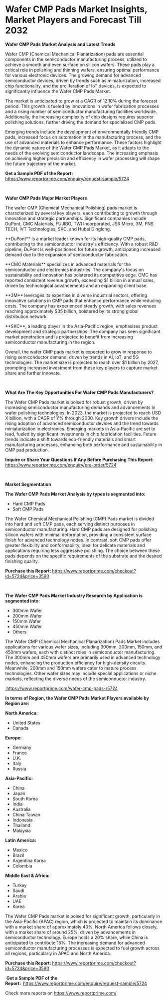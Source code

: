 <p><h1>Wafer CMP Pads Market Insights, Market Players and Forecast Till 2032</h1></p><p><strong>Wafer CMP Pads Market Analysis and Latest Trends</strong></p>
<p><p>Wafer CMP (Chemical Mechanical Planarization) pads are essential components in the semiconductor manufacturing process, utilized to achieve a smooth and even surface on silicon wafers. These pads play a critical role in polishing and thinning wafers, ensuring optimal performance for various electronic devices. The growing demand for advanced semiconductor devices, driven by trends such as miniaturization, increased chip functionality, and the proliferation of IoT devices, is expected to significantly influence the Wafer CMP Pads Market.</p><p>The market is anticipated to grow at a CAGR of 12.10% during the forecast period. This growth is fueled by innovations in wafer fabrication processes and a rising number of semiconductor manufacturing facilities worldwide. Additionally, the increasing complexity of chip designs requires superior polishing solutions, further driving the demand for specialized CMP pads. </p><p>Emerging trends include the development of environmentally friendly CMP pads, increased focus on automation in the manufacturing process, and the use of advanced materials to enhance performance. These factors highlight the dynamic nature of the Wafer CMP Pads Market, as it adapts to the needs of the evolving semiconductor landscape. The increasing emphasis on achieving higher precision and efficiency in wafer processing will shape the future trajectory of the market.</p></p>
<p><strong>Get a Sample PDF of the Report:&nbsp;</strong> <a href="https://www.reportprime.com/enquiry/request-sample/5724?utm_campaign=2464&utm_medium=2&utm_source=Github&utm_content=ia&utm_term=19032025&utm_id=wafer-cmp-pads">https://www.reportprime.com/enquiry/request-sample/5724</a></p>
<p>&nbsp;</p>
<p><strong>Wafer CMP Pads Major Market Players</strong></p>
<p><p>The wafer CMP (Chemical Mechanical Polishing) pads market is characterized by several key players, each contributing to growth through innovation and strategic partnerships. Significant companies include DuPont, CMC Materials, FUJIBO, TWI Incorporated, JSR Micro, 3M, FNS TECH, IVT Technologies, SKC, and Hubei Dinglong.</p><p>**DuPont** is a market leader known for its high-quality CMP pads, contributing to the semiconductor industry's efficiency. With a robust R&D pipeline, DuPont is well-positioned for future growth, anticipating increased demand due to the expansion of semiconductor fabrication.</p><p>**CMC Materials** specializes in advanced materials for the semiconductor and electronics industries. The company's focus on sustainability and innovation has bolstered its competitive edge. CMC has reported consistent revenue growth, exceeding $1 billion in annual sales, driven by technological advancements and an expanding client base.</p><p>**3M** leverages its expertise in diverse industrial sectors, offering innovative solutions in CMP pads that enhance performance while reducing costs. The company has experienced steady growth, with sales revenues reaching approximately $35 billion, bolstered by its strong global distribution network.</p><p>**SKC**, a leading player in the Asia-Pacific region, emphasizes product development and strategic partnerships. The company has seen significant market penetration and is projected to benefit from increasing semiconductor manufacturing in the region.</p><p>Overall, the wafer CMP pads market is expected to grow in response to rising semiconductor demand, driven by trends in AI, IoT, and 5G technologies. The market size is projected to reach over $1 billion by 2027, prompting increased investment from these key players to capture market share and further innovate.</p></p>
<p>&nbsp;</p>
<p><strong>What Are The Key Opportunities For Wafer CMP Pads Manufacturers?</strong></p>
<p><p>The Wafer CMP Pads market is poised for robust growth, driven by increasing semiconductor manufacturing demands and advancements in wafer polishing technologies. In 2023, the market is projected to reach USD X billion, with a CAGR of Y% through 2030. Key growth drivers include the rising adoption of advanced semiconductor devices and the trend towards miniaturization in electronics. Emerging markets in Asia-Pacific are set to lead, fueled by significant investments in chip fabrication facilities. Future trends indicate a shift towards eco-friendly materials and smart manufacturing processes, enhancing both performance and sustainability in CMP pad production.</p></p>
<p><strong>Inquire or Share Your Questions If Any Before Purchasing This Report:</strong> <a href="https://www.reportprime.com/enquiry/pre-order/5724?utm_campaign=2464&utm_medium=2&utm_source=Github&utm_content=ia&utm_term=19032025&utm_id=wafer-cmp-pads">https://www.reportprime.com/enquiry/pre-order/5724</a></p>
<p>&nbsp;</p>
<p><strong>Market Segmentation</strong></p>
<p><strong>The Wafer CMP Pads Market Analysis by types is segmented into:</strong></p>
<p><ul><li>Hard CMP Pads</li><li>Soft CMP Pads</li></ul></p>
<p><p>The Wafer Chemical Mechanical Polishing (CMP) Pads market is divided into hard and soft CMP pads, each serving distinct purposes in semiconductor manufacturing. Hard CMP pads are designed for polishing silicon wafers with minimal deformation, providing a consistent surface finish for advanced technology nodes. In contrast, soft CMP pads offer greater flexibility and conformability, ideal for delicate materials and applications requiring less aggressive polishing. The choice between these pads depends on the specific requirements of the substrate and the desired finishing quality.</p></p>
<p><strong>Purchase this Report:&nbsp;</strong><a href="https://www.reportprime.com/checkout?id=5724&price=3590&utm_campaign=2464&utm_medium=2&utm_source=Github&utm_content=ia&utm_term=19032025&utm_id=wafer-cmp-pads">https://www.reportprime.com/checkout?id=5724&price=3590</a></p>
<p>&nbsp;</p>
<p><strong>The Wafer CMP Pads Market Industry Research by Application is segmented into:</strong></p>
<p><ul><li>300mm Wafer</li><li>200mm Wafer</li><li>150mm Wafer</li><li>450mm Wafer</li><li>Others</li></ul></p>
<p><p>The Wafer CMP (Chemical Mechanical Planarization) Pads Market includes applications for various wafer sizes, including 300mm, 200mm, 150mm, and 450mm wafers, each with distinct roles in semiconductor manufacturing. The 300mm and 450mm wafers are primarily used in advanced technology nodes, enhancing the production efficiency for high-density circuits. Meanwhile, 200mm and 150mm wafers cater to mature process technologies. Other wafer sizes may include special applications or niche markets, reflecting the diverse needs of the semiconductor industry.</p></p>
<p><a href="https://www.reportprime.com/wafer-cmp-pads-r5724?utm_campaign=2464&utm_medium=2&utm_source=Github&utm_content=ia&utm_term=19032025&utm_id=wafer-cmp-pads">&nbsp;https://www.reportprime.com/wafer-cmp-pads-r5724</a></p>
<p><strong>In terms of Region, the Wafer CMP Pads Market Players available by Region are:</strong></p>
<p>
    <p> <strong> North America: </strong>
        <ul>
            <li>United States</li>
            <li>Canada</li>
        </ul>
        </p> 
    <p> <strong> Europe: </strong>
        <ul>
            <li>Germany</li>
            <li>France</li>
            <li>U.K.</li>
            <li>Italy</li>
            <li>Russia</li>
        </ul>
        </p> 
    <p> <strong> Asia-Pacific: </strong>
        <ul>
            <li>China</li>
            <li>Japan</li>
            <li>South Korea</li>
            <li>India</li>
            <li>Australia</li>
            <li>China Taiwan</li>
            <li>Indonesia</li>
            <li>Thailand</li>
            <li>Malaysia</li>
        </ul>
        </p> 
    <p> <strong> Latin America: </strong>
        <ul>
            <li>Mexico</li>
            <li>Brazil</li>
            <li>Argentina Korea</li>
            <li>Colombia</li>
        </ul>
        </p> 
    <p> <strong> Middle East & Africa: </strong>
        <ul>
            <li>Turkey</li>
            <li>Saudi</li>
            <li>Arabia</li>
            <li>UAE</li>
            <li>Korea</li>
        </ul>
    </p>
    </p>
<p><p>The Wafer CMP Pads market is poised for significant growth, particularly in the Asia-Pacific (APAC) region, which is projected to maintain its dominance with a market share of approximately 40%. North America follows closely, with a market share of around 25%, driven by advancements in semiconductor technology. Europe holds a 20% share, while China is anticipated to contribute 15%. The increasing demand for advanced semiconductor manufacturing processes is expected to fuel growth across all regions, particularly in APAC and North America.</p></p>
<p><strong>Purchase this Report: </strong><a href="https://www.reportprime.com/checkout?id=5724&price=3590&utm_campaign=2464&utm_medium=2&utm_source=Github&utm_content=ia&utm_term=19032025&utm_id=wafer-cmp-pads">https://www.reportprime.com/checkout?id=5724&price=3590</a></p>
<p>&nbsp;<strong>Get a Sample PDF of the Report:&nbsp;&nbsp;</strong><a href="https://www.reportprime.com/enquiry/request-sample/5724?utm_campaign=2464&utm_medium=2&utm_source=Github&utm_content=ia&utm_term=19032025&utm_id=wafer-cmp-pads">https://www.reportprime.com/enquiry/request-sample/5724</a></p>
<p><strong></strong></p>
<p>Check more reports on <a href="https://www.reportprime.com/?utm_campaign=2464&utm_medium=2&utm_source=Github&utm_content=ia&utm_term=19032025&utm_id=wafer-cmp-pads">https://www.reportprime.com/</a></p>